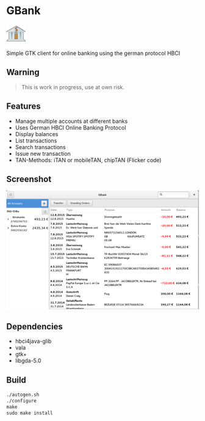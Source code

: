 # GBank

<img src="data/icons/gbank.png" alt="Icon" width="50px"/>

Simple GTK client for online banking using the german protocol HBCI

## Warning

> This is work in progress, use at own risk.

## Features

* Manage multiple accounts at different banks
* Uses German HBCI Online Banking Protocol
* Display balances
* List transactions
* Search transactions
* Issue new transaction
* TAN-Methods: iTAN or mobileTAN, chipTAN (Flicker code)

## Screenshot

<img src="data/screenshot.png" alt="Screenshot" width="600px"/>

## Dependencies

* hbci4java-glib
* vala
* gtk+
* libgda-5.0

## Build

    ./autogen.sh
    ./configure
    make
    sudo make install
